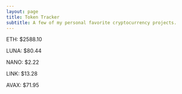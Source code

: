 ```yaml
---
layout: page
title: Token Tracker
subtitle: A few of my personal favorite cryptocurrency projects.
---
```


<!--BEGINCRYPTOINPUT-->
ETH: $2588.10

LUNA: $80.44

NANO: $2.22

LINK: $13.28

AVAX: $71.95

<!--ENDCRYPTOINPUT-->
